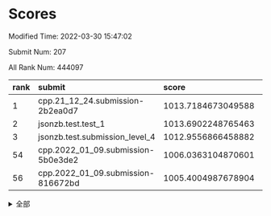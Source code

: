 # Scores

Modified Time: 2022-03-30 15:47:02

Submit Num: 207

All Rank Num: 444097

| rank |               submit               |       score        |       sigma        | pk_num |
| :--- | :--------------------------------- | :----------------- | :----------------- | :----- |
| 1    | cpp.21_12_24.submission-2b2ea0d7   | 1013.7184673049588 | 0.7947048642012585 | 8579   |
| 2    | jsonzb.test.test_1                 | 1013.6902248765463 | 0.843231542611114  | 8582   |
| 3    | jsonzb.test.submission_level_4     | 1012.9556866458882 | 0.8403651753157902 | 8580   |
| 54   | cpp.2022_01_09.submission-5b0e3de2 | 1006.0363104870601 | 0.7215694822252047 | 8580   |
| 56   | cpp.2022_01_09.submission-816672bd | 1005.4004987678904 | 0.7246768756878365 | 8580   |


<details>
<summary>全部</summary>

| rank |                 submit                 |       score        |       sigma        | pk_num |
| :--- | :------------------------------------- | :----------------- | :----------------- | :----- |
| 1    | cpp.21_12_24.submission-2b2ea0d7       | 1013.7184673049588 | 0.7947048642012585 | 8579   |
| 2    | jsonzb.test.test_1                     | 1013.6902248765463 | 0.843231542611114  | 8582   |
| 3    | jsonzb.test.submission_level_4         | 1012.9556866458882 | 0.8403651753157902 | 8580   |
| 4    | gobigger.level_3.submission_level_3_25 | 1011.5933599287987 | 0.7889762175546993 | 8581   |
| 5    | gobigger.level_3.submission_level_3_5  | 1011.2003865290303 | 0.769488420623386  | 8580   |
| 6    | gobigger.level_3.submission_level_3_22 | 1011.045909293733  | 0.7913439542915461 | 8579   |
| 7    | gobigger.level_3.submission_level_3_39 | 1010.8032781967496 | 0.7552389301110606 | 8581   |
| 8    | gobigger.level_3.submission_level_3_17 | 1010.7484593449603 | 0.7743770359497714 | 8581   |
| 9    | gobigger.level_3.submission_level_3_4  | 1010.709150518336  | 0.7696047230489302 | 8584   |
| 10   | gobigger.level_3.submission_level_3_11 | 1010.642126317681  | 0.7535449208854893 | 8581   |
| 11   | gobigger.level_3.submission_level_3_29 | 1010.6378902311327 | 0.7497334798597696 | 8582   |
| 12   | gobigger.level_3.submission_level_3_33 | 1010.6120246504155 | 0.7600152416924553 | 8586   |
| 13   | gobigger.level_3.submission_level_3_13 | 1010.606464536229  | 0.7631974864033526 | 8581   |
| 14   | gobigger.level_3.submission_level_3_15 | 1010.5736541327877 | 0.7547361474223991 | 8582   |
| 15   | gobigger.level_3.submission_level_3_32 | 1010.4348535394865 | 0.7745823796541679 | 8583   |
| 16   | gobigger.level_3.submission_level_3_47 | 1010.2942814523525 | 0.7430632048676544 | 8579   |
| 17   | gobigger.level_3.submission_level_3_24 | 1010.2708283361156 | 0.7531602944954281 | 8577   |
| 18   | gobigger.level_3.submission_level_3_40 | 1010.1874004921609 | 0.7836193259639651 | 8579   |
| 19   | gobigger.level_3.submission_level_3_7  | 1010.1729940061443 | 0.7613411658200625 | 8580   |
| 20   | gobigger.level_3.submission_level_3_2  | 1010.1155696936007 | 0.7847138787736004 | 8577   |
| 21   | gobigger.level_3.submission_level_3_41 | 1010.0865532947321 | 0.7649049326569979 | 8585   |
| 22   | gobigger.level_3.submission_level_3_18 | 1010.0759749721436 | 0.7915616001587729 | 8584   |
| 23   | gobigger.level_3.submission_level_3_31 | 1009.9711062776842 | 0.7628624898299905 | 8581   |
| 24   | gobigger.level_3.submission_level_3_35 | 1009.946604836945  | 0.7625619407874663 | 8578   |
| 25   | gobigger.level_3.submission_level_3_26 | 1009.9452396226304 | 0.7618321625858667 | 8583   |
| 26   | gobigger.level_3.submission_level_3_10 | 1009.8810464242783 | 0.7551011155116043 | 8584   |
| 27   | gobigger.level_3.submission_level_3_1  | 1009.8741357978299 | 0.745993082619757  | 8579   |
| 28   | gobigger.level_3.submission_level_3_38 | 1009.8642236172778 | 0.7564155222236909 | 8582   |
| 29   | gobigger.level_3.submission_level_3_49 | 1009.7403615378995 | 0.7390012820456151 | 8586   |
| 30   | gobigger.level_3.submission_level_3_44 | 1009.7182876464816 | 0.7587972113814001 | 8582   |
| 31   | gobigger.level_3.submission_level_3_6  | 1009.7056052256047 | 0.7664816483342065 | 8578   |
| 32   | gobigger.level_3.submission_level_3_21 | 1009.623946675771  | 0.734509448279097  | 8578   |
| 33   | gobigger.level_3.submission_level_3_28 | 1009.6043478036072 | 0.7810367818321166 | 8580   |
| 34   | gobigger.level_3.submission_level_3_0  | 1009.5724001770989 | 0.7848643793169295 | 8580   |
| 35   | gobigger.level_3.submission_level_3_8  | 1009.5225413656053 | 0.7494628819953443 | 8580   |
| 36   | gobigger.level_3.submission_level_3_3  | 1009.4508797255279 | 0.7756468729807892 | 8578   |
| 37   | gobigger.level_3.submission_level_3_43 | 1009.4046328400698 | 0.7332120424819917 | 8580   |
| 38   | gobigger.level_3.submission_level_3_42 | 1009.3756304066742 | 0.766692610425722  | 8582   |
| 39   | gobigger.level_3.submission_level_3_36 | 1009.3263366524424 | 0.7531218009971232 | 8583   |
| 40   | gobigger.level_3.submission_level_3_20 | 1009.3216042327396 | 0.7580949276700713 | 8582   |
| 41   | gobigger.level_3.submission_level_3_14 | 1009.2209398977368 | 0.7472080084693286 | 8587   |
| 42   | gobigger.level_3.submission_level_3_37 | 1009.1244082144796 | 0.7449148898536937 | 8580   |
| 43   | gobigger.level_3.submission_level_3_46 | 1009.0737941364808 | 0.7488085059282307 | 8584   |
| 44   | gobigger.level_3.submission_level_3_12 | 1009.0202619866878 | 0.7433717159911378 | 8579   |
| 45   | gobigger.level_3.submission_level_3_34 | 1008.8964354786211 | 0.7439298596939535 | 8582   |
| 46   | gobigger.level_3.submission_level_3_48 | 1008.8949218495322 | 0.7241927119341458 | 8582   |
| 47   | gobigger.level_3.submission_level_3_27 | 1008.8734215650953 | 0.7440618421723939 | 8581   |
| 48   | gobigger.level_3.submission_level_3_19 | 1008.792086939921  | 0.7417826276922445 | 8579   |
| 49   | gobigger.level_3.submission_level_3_9  | 1008.7490095961108 | 0.7519469698813748 | 8582   |
| 50   | gobigger.level_3.submission_level_3_30 | 1008.6650751723759 | 0.7324159392516719 | 8581   |
| 51   | gobigger.level_3.submission_level_3_45 | 1008.6168109927305 | 0.761885246651914  | 8584   |
| 52   | gobigger.level_3.submission_level_3_16 | 1008.5404286947901 | 0.7453018536806445 | 8575   |
| 53   | gobigger.level_3.submission_level_3_23 | 1008.0938240777091 | 0.7371107870979785 | 8583   |
| 54   | cpp.2022_01_09.submission-5b0e3de2     | 1006.0363104870601 | 0.7215694822252047 | 8580   |
| 55   | gobigger.level_1.submission_level_1_8  | 1005.7735760446496 | 0.7347316624168548 | 8584   |
| 56   | cpp.2022_01_09.submission-816672bd     | 1005.4004987678904 | 0.7246768756878365 | 8580   |
| 57   | gobigger.level_1.submission_level_1_31 | 1005.3801675378113 | 0.7196539726181216 | 8580   |
| 58   | gobigger.level_1.submission_level_1_20 | 1004.8233557865568 | 0.7198533496468478 | 8585   |
| 59   | gobigger.level_1.submission_level_1_29 | 1004.5195792020862 | 0.7309107807420343 | 8579   |
| 60   | gobigger.level_1.submission_level_1_27 | 1004.4362695597142 | 0.7303683809753155 | 8584   |
| 61   | gobigger.level_1.submission_level_1_12 | 1004.3748246574244 | 0.7212669384651389 | 8584   |
| 62   | gobigger.level_1.submission_level_1_34 | 1004.3481894835411 | 0.7162313110416559 | 8579   |
| 63   | gobigger.level_1.submission_level_1_39 | 1004.2171323731812 | 0.7198687353886217 | 8580   |
| 64   | gobigger.level_1.submission_level_1_5  | 1003.965982750617  | 0.7184102159450946 | 8586   |
| 65   | gobigger.level_1.submission_level_1_4  | 1003.9573379363017 | 0.7027760989014494 | 8581   |
| 66   | gobigger.level_1.submission_level_1_23 | 1003.9258687982723 | 0.714726806121703  | 8581   |
| 67   | gobigger.level_1.submission_level_1_0  | 1003.8399135779238 | 0.7251095177161583 | 8581   |
| 68   | gobigger.level_1.submission_level_1_30 | 1003.8012962083043 | 0.7079963344407268 | 8584   |
| 69   | gobigger.level_1.submission_level_1_43 | 1003.7734544007687 | 0.710994246935894  | 8584   |
| 70   | gobigger.level_1.submission_level_1_10 | 1003.7292777705478 | 0.7155097439153524 | 8583   |
| 71   | gobigger.level_1.submission_level_1_15 | 1003.6689435867498 | 0.7081519553775858 | 8580   |
| 72   | gobigger.level_1.submission_level_1_46 | 1003.6237617819762 | 0.7202917009450402 | 8574   |
| 73   | gobigger.level_1.submission_level_1_33 | 1003.610639986694  | 0.7159191032834372 | 8580   |
| 74   | gobigger.level_1.submission_level_1_17 | 1003.586541956087  | 0.7042729854484576 | 8584   |
| 75   | gobigger.level_1.submission_level_1_37 | 1003.5760090764785 | 0.720285816547731  | 8584   |
| 76   | gobigger.level_1.submission_level_1_11 | 1003.5457646087195 | 0.7043574033412174 | 8580   |
| 77   | gobigger.level_1.submission_level_1_7  | 1003.4801854293793 | 0.7190438938811085 | 8582   |
| 78   | gobigger.level_1.submission_level_1_48 | 1003.4442135548993 | 0.7184791106328361 | 8582   |
| 79   | gobigger.level_1.submission_level_1_24 | 1003.3516334512801 | 0.701141628976376  | 8585   |
| 80   | gobigger.level_1.submission_level_1_32 | 1003.2851149535603 | 0.7126945962476768 | 8580   |
| 81   | gobigger.level_1.submission_level_1_9  | 1003.2825775102725 | 0.7188023314036666 | 8586   |
| 82   | gobigger.level_1.submission_level_1_28 | 1003.2462386442335 | 0.712903476946379  | 8580   |
| 83   | gobigger.level_1.submission_level_1_14 | 1003.2353422991791 | 0.708669055532329  | 8583   |
| 84   | gobigger.level_1.submission_level_1_13 | 1003.210782748234  | 0.7204263334254593 | 8581   |
| 85   | gobigger.level_1.submission_level_1_41 | 1003.2026093479109 | 0.7116600734239701 | 8577   |
| 86   | gobigger.level_1.submission_level_1_26 | 1003.1954203074673 | 0.7045479522693164 | 8586   |
| 87   | gobigger.level_1.submission_level_1_18 | 1003.1758623507882 | 0.7108133454450757 | 8582   |
| 88   | gobigger.level_1.submission_level_1_16 | 1003.1232599410725 | 0.7098290703883413 | 8580   |
| 89   | gobigger.level_1.submission_level_1_21 | 1002.9600582814679 | 0.7197363865684925 | 8578   |
| 90   | gobigger.level_1.submission_level_1_19 | 1002.8645732053931 | 0.7060822931422774 | 8574   |
| 91   | gobigger.level_1.submission_level_1_44 | 1002.8494343792333 | 0.7235511687092211 | 8581   |
| 92   | gobigger.level_1.submission_level_1_49 | 1002.8182454605078 | 0.7181116453890063 | 8581   |
| 93   | gobigger.level_1.submission_level_1_38 | 1002.7579081382393 | 0.7179697986239455 | 8585   |
| 94   | gobigger.level_1.submission_level_1_45 | 1002.6887387643092 | 0.7153139645274316 | 8579   |
| 95   | gobigger.level_1.submission_level_1_40 | 1002.6447008838765 | 0.7205507215485788 | 8582   |
| 96   | gobigger.level_1.submission_level_1_3  | 1002.6228247849155 | 0.7004840057552081 | 8582   |
| 97   | gobigger.level_1.submission_level_1_42 | 1002.5558212830744 | 0.7221766261054037 | 8582   |
| 98   | gobigger.level_1.submission_level_1_25 | 1002.4691993872897 | 0.7114099978654376 | 8582   |
| 99   | gobigger.level_1.submission_level_1_6  | 1002.4230907229061 | 0.7105696380151354 | 8579   |
| 100  | gobigger.level_1.submission_level_1_47 | 1002.3335936459729 | 0.7129859051345729 | 8580   |
| 101  | gobigger.level_1.submission_level_1_1  | 1002.2850983443203 | 0.7221888905459667 | 8581   |
| 102  | gobigger.level_1.submission_level_1_22 | 1002.2142161601109 | 0.712935820791072  | 8578   |
| 103  | gobigger.level_1.submission_level_1_2  | 1002.1773726785264 | 0.7147374837603315 | 8586   |
| 104  | gobigger.level_1.submission_level_1_36 | 1002.072252407116  | 0.7093385738136534 | 8587   |
| 105  | gobigger.level_1.submission_level_1_35 | 1002.0227416396443 | 0.7055022309253867 | 8581   |
| 106  | gobigger.random.submission_random_12   | 997.0458077151716  | 0.7009284375602592 | 8579   |
| 107  | gobigger.random.submission_random_29   | 996.7171240286743  | 0.7054709524780252 | 8580   |
| 108  | gobigger.random.submission_random_44   | 996.7055273462125  | 0.7162165534990064 | 8582   |
| 109  | gobigger.random.submission_random_31   | 996.7037651596052  | 0.7133790918680347 | 8589   |
| 110  | gobigger.random.submission_random_7    | 996.6241292659997  | 0.7076296039002182 | 8582   |
| 111  | gobigger.random.submission_random_41   | 996.5813104288537  | 0.7089631137132463 | 8582   |
| 112  | gobigger.random.submission_random_49   | 996.5205210424231  | 0.7100369673048854 | 8583   |
| 113  | gobigger.random.submission_random_47   | 996.4528539491438  | 0.7106524291363557 | 8583   |
| 114  | gobigger.random.submission_random_35   | 996.431283559      | 0.7056437267213349 | 8580   |
| 115  | gobigger.random.submission_random_15   | 996.4094565216615  | 0.7092127632964743 | 8586   |
| 116  | gobigger.random.submission_random_9    | 996.2883935968878  | 0.7305664290823681 | 8582   |
| 117  | gobigger.random.submission_random_19   | 996.264296667133   | 0.698071834069056  | 8583   |
| 118  | gobigger.random.submission_random_5    | 996.2043020586681  | 0.7148865388250145 | 8585   |
| 119  | gobigger.random.submission_random_32   | 996.1943237725601  | 0.7055609134899248 | 8580   |
| 120  | gobigger.random.submission_random_20   | 996.1466886232313  | 0.7312502918018573 | 8583   |
| 121  | gobigger.random.submission_random_17   | 996.1380459730073  | 0.7105050658540835 | 8580   |
| 122  | gobigger.random.submission_random_16   | 996.0988872153132  | 0.7115357606491935 | 8585   |
| 123  | gobigger.random.submission_random_18   | 996.0814086946924  | 0.7135775691481689 | 8579   |
| 124  | gobigger.random.submission_random_34   | 996.0013848694091  | 0.7140577664353313 | 8582   |
| 125  | gobigger.random.submission_random_43   | 995.9531407595206  | 0.7114289594468399 | 8574   |
| 126  | gobigger.random.submission_random_22   | 995.9071729896438  | 0.7173830850687957 | 8579   |
| 127  | gobigger.random.submission_random_6    | 995.9033476555595  | 0.7200515139135851 | 8586   |
| 128  | gobigger.random.submission_random_8    | 995.8561451223646  | 0.7115024887746422 | 8576   |
| 129  | gobigger.random.submission_random_23   | 995.7859589197654  | 0.7107396175392083 | 8587   |
| 130  | gobigger.random.submission_random_1    | 995.7835873796381  | 0.7160650832213147 | 8584   |
| 131  | gobigger.random.submission_random_40   | 995.7479039346898  | 0.7011838282727597 | 8577   |
| 132  | gobigger.random.submission_random_36   | 995.7320504656884  | 0.7167001584598394 | 8579   |
| 133  | gobigger.random.submission_random_21   | 995.6645899687854  | 0.7270123643178789 | 8580   |
| 134  | gobigger.random.submission_random_2    | 995.6595362183533  | 0.7031512616203999 | 8584   |
| 135  | gobigger.random.submission_random_24   | 995.647948465218   | 0.7033935764921568 | 8583   |
| 136  | gobigger.random.submission_random_25   | 995.6469286358802  | 0.7181845336515189 | 8577   |
| 137  | gobigger.random.submission_random_45   | 995.6418900751797  | 0.7069529044761865 | 8579   |
| 138  | gobigger.random.submission_random_42   | 995.6218145398626  | 0.7123464073155267 | 8584   |
| 139  | gobigger.random.submission_random_30   | 995.6203252959903  | 0.7105322641453106 | 8585   |
| 140  | gobigger.random.submission_random_26   | 995.6070841411996  | 0.7102551122321445 | 8583   |
| 141  | gobigger.random.submission_random_0    | 995.5866010657575  | 0.6986333914902692 | 8581   |
| 142  | gobigger.random.submission_random_39   | 995.5678394499695  | 0.7123186857288186 | 8583   |
| 143  | gobigger.random.submission_random_3    | 995.3609387524818  | 0.7068263798005927 | 8583   |
| 144  | gobigger.random.submission_random_14   | 995.350295683943   | 0.7147603585976793 | 8581   |
| 145  | gobigger.random.submission_random_4    | 995.3342850328297  | 0.7157685614505723 | 8577   |
| 146  | gobigger.random.submission_random_38   | 995.3193547879886  | 0.7081568998052928 | 8583   |
| 147  | gobigger.random.submission_random_10   | 995.3069888955212  | 0.7188684269537754 | 8582   |
| 148  | gobigger.random.submission_random_11   | 995.2410004886443  | 0.700653508922089  | 8585   |
| 149  | gobigger.random.submission_random_37   | 995.2019270599886  | 0.7044205287337074 | 8581   |
| 150  | gobigger.random.submission_random_27   | 995.1195734060561  | 0.713122337608237  | 8585   |
| 151  | gobigger.random.submission_random_48   | 995.1093683893973  | 0.7061456530815358 | 8587   |
| 152  | gobigger.random.submission_random_13   | 995.0112611033933  | 0.7018889776044362 | 8578   |
| 153  | gobigger.random.submission_random_33   | 995.0032619363417  | 0.7138498789175106 | 8587   |
| 154  | gobigger.random.submission_random_28   | 994.8509260031622  | 0.7079049546619528 | 8576   |
| 155  | gobigger.level_2.submission_level_2_13 | 994.6285726991803  | 0.7232964754177931 | 8580   |
| 156  | gobigger.random.submission_random_46   | 994.5426838702895  | 0.7296592780227521 | 8581   |
| 157  | gobigger.level_2.submission_level_2_46 | 994.2427533920959  | 0.7339001139346342 | 8584   |
| 158  | gobigger.level_2.submission_level_2_33 | 993.7925082987404  | 0.7296375434274461 | 8582   |
| 159  | gobigger.level_2.submission_level_2_30 | 993.6469544765145  | 0.739287113779476  | 8586   |
| 160  | gobigger.level_2.submission_level_2_45 | 993.6333487956068  | 0.7273051858101652 | 8579   |
| 161  | gobigger.level_2.submission_level_2_44 | 993.6147993970334  | 0.7231474142920471 | 8588   |
| 162  | gobigger.level_2.submission_level_2_47 | 993.5106965000721  | 0.7463072327092288 | 8584   |
| 163  | gobigger.level_2.submission_level_2_28 | 993.2722235683772  | 0.7330259098816155 | 8580   |
| 164  | gobigger.level_2.submission_level_2_48 | 993.2367451250898  | 0.7236453618768283 | 8582   |
| 165  | gobigger.level_2.submission_level_2_24 | 993.1680083257808  | 0.7394571636624292 | 8581   |
| 166  | gobigger.level_2.submission_level_2_18 | 993.1358890722344  | 0.7333843825362523 | 8585   |
| 167  | gobigger.level_2.submission_level_2_19 | 992.9951760632515  | 0.7350234178719345 | 8582   |
| 168  | gobigger.level_2.submission_level_2_31 | 992.9660180965767  | 0.7425071730942384 | 8578   |
| 169  | gobigger.level_2.submission_level_2_1  | 992.8714336328479  | 0.7456010381360835 | 8586   |
| 170  | gobigger.level_2.submission_level_2_5  | 992.8116266978864  | 0.7347504292331039 | 8580   |
| 171  | gobigger.level_2.submission_level_2_8  | 992.8067356405884  | 0.747093519192366  | 8585   |
| 172  | gobigger.level_2.submission_level_2_6  | 992.7576614250218  | 0.7345913773312843 | 8581   |
| 173  | gobigger.level_2.submission_level_2_21 | 992.6837064114796  | 0.745364511858569  | 8578   |
| 174  | gobigger.level_2.submission_level_2_38 | 992.622325083725   | 0.7510343232093603 | 8583   |
| 175  | gobigger.level_2.submission_level_2_42 | 992.5403818707251  | 0.7433189905539793 | 8584   |
| 176  | gobigger.level_2.submission_level_2_10 | 992.5163013206018  | 0.7354611464804173 | 8583   |
| 177  | gobigger.level_2.submission_level_2_7  | 992.4648389644161  | 0.7327566124756488 | 8577   |
| 178  | gobigger.level_2.submission_level_2_20 | 992.45660582585    | 0.7465269379935346 | 8583   |
| 179  | gobigger.level_2.submission_level_2_2  | 992.4137397067143  | 0.7378364654000675 | 8582   |
| 180  | gobigger.level_2.submission_level_2_25 | 992.3761596404333  | 0.7456508247953076 | 8585   |
| 181  | gobigger.level_2.submission_level_2_4  | 992.3687562863963  | 0.7356036023643744 | 8577   |
| 182  | gobigger.level_2.submission_level_2_34 | 992.3612360021682  | 0.7341161324260088 | 8583   |
| 183  | gobigger.level_2.submission_level_2_39 | 992.2881487712665  | 0.7499196415877224 | 8582   |
| 184  | gobigger.level_2.submission_level_2_32 | 992.2784283609893  | 0.7366416163061207 | 8583   |
| 185  | gobigger.level_2.submission_level_2_36 | 992.1950846406022  | 0.7427234348608673 | 8580   |
| 186  | gobigger.level_2.submission_level_2_41 | 992.1877673589928  | 0.7309566213820384 | 8588   |
| 187  | gobigger.level_2.submission_level_2_49 | 992.0661933348252  | 0.7432112678610517 | 8577   |
| 188  | gobigger.level_2.submission_level_2_17 | 992.0629449390666  | 0.7351274206113039 | 8576   |
| 189  | gobigger.level_2.submission_level_2_0  | 991.9570671596509  | 0.7400314166357468 | 8576   |
| 190  | gobigger.level_2.submission_level_2_9  | 991.8358594871524  | 0.7405465515101283 | 8581   |
| 191  | gobigger.level_2.submission_level_2_12 | 991.8354612442098  | 0.7475210960467505 | 8582   |
| 192  | gobigger.level_2.submission_level_2_26 | 991.6798630832936  | 0.7555822571816019 | 8581   |
| 193  | gobigger.level_2.submission_level_2_22 | 991.6043294396814  | 0.7629826132257427 | 8580   |
| 194  | gobigger.level_2.submission_level_2_16 | 991.5721240625926  | 0.7460548814465252 | 8585   |
| 195  | gobigger.level_2.submission_level_2_27 | 991.5578962818436  | 0.7686382229334461 | 8585   |
| 196  | gobigger.level_2.submission_level_2_3  | 991.4699533862548  | 0.7647911769755381 | 8579   |
| 197  | gobigger.level_2.submission_level_2_35 | 991.4694459465694  | 0.7359963311657777 | 8583   |
| 198  | gobigger.level_2.submission_level_2_11 | 991.4686675186533  | 0.7628829408854519 | 8583   |
| 199  | gobigger.level_2.submission_level_2_29 | 991.4497618023385  | 0.7628437555849964 | 8583   |
| 200  | gobigger.level_2.submission_level_2_23 | 991.3989734067051  | 0.7423620114983729 | 8583   |
| 201  | gobigger.level_2.submission_level_2_43 | 991.3112626984235  | 0.7300112442751625 | 8581   |
| 202  | gobigger.level_2.submission_level_2_40 | 991.3008189433266  | 0.7651557925502662 | 8583   |
| 203  | gobigger.level_2.submission_level_2_15 | 991.1595833025751  | 0.7411247544955795 | 8583   |
| 204  | gobigger.level_2.submission_level_2_37 | 990.8226736323459  | 0.7608239804281612 | 8581   |
| 205  | gobigger.level_2.submission_level_2_14 | 990.1410325473993  | 0.7807889646169602 | 8584   |
| 206  | gobigger.none.submission_none_1        | 977.3871361622734  | 1.4636147790804646 | 8584   |
| 207  | gobigger.none.submission_none_0        | 976.7200608104597  | 1.392929216738345  | 8581   |

</details>